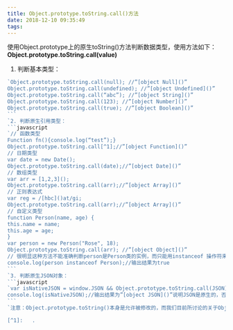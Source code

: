 ```yaml
---
title: Object.prototype.toString.call()方法
date: 2018-12-10 09:35:49
tags:
---
```


使用Object.prototype上的原生toString()方法判断数据类型，使用方法如下： 
**Object.prototype.toString.call(value)** 
1. 判断基本类型： 
```javascript 
`Object.prototype.toString.call(null); //”[object Null]()” 
Object.prototype.toString.call(undefined); //”[object Undefined]()” 
Object.prototype.toString.call(“abc”); //”[object String]()” 
Object.prototype.toString.call(123); //”[object Number]()” 
Object.prototype.toString.call(true); //”[object Boolean]()” 
``` 
`2. 判断原生引用类型： 
```javascript 
`// 函数类型 
Function fn(){console.log(“test”);} 
Object.prototype.toString.call[^1];//”[object Function]()” 
// 日期类型 
var date = new Date(); 
Object.prototype.toString.call(date);//”[object Date]()” 
// 数组类型 
var arr = [1,2,3](); 
Object.prototype.toString.call(arr);//”[object Array]()” 
// 正则表达式 
var reg = /[hbc]()at/gi; 
Object.prototype.toString.call(arr);//”[object Array]()” 
// 自定义类型 
function Person(name, age) { 
this.name = name; 
this.age = age; 
} 
var person = new Person("Rose", 18); 
Object.prototype.toString.call(arr); //”[object Object]()” 
// 很明显这种方法不能准确判断person是Person类的实例，而只能用instanceof 操作符来进行判断，如下所示： 
console.log(person instanceof Person);//输出结果为true 
``` 
`3. 判断原生JSON对象： 
```javascript 
`var isNativeJSON = window.JSON && Object.prototype.toString.call(JSON); 
console.log(isNativeJSON);//输出结果为”[object JSON]()”说明JSON是原生的，否则不是； 
``` 
`注意：Object.prototype.toString()本身是允许被修改的，而我们目前所讨论的关于Object.prototype.toString()这个方法的应用都是假设toString()方法未被修改为前提的。 

[^1]:	.

